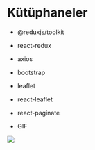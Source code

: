 # Kütüphaneler

- @reduxjs/toolkit
- react-redux
- axios
- bootstrap
- leaflet
- react-leaflet
- react-paginate

- GIF 

<img src="radar.gif">


